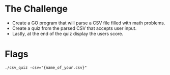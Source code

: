 # The Challenge
- Create a GO program that will parse a CSV file filled with math problems.
- Create a quiz from the parsed CSV that accepts user input.
- Lastly, at the end of the quiz display the users score.

# Flags
````
./csv_quiz -csv="{name_of_your.csv}"
